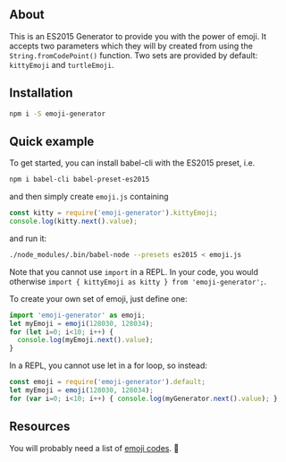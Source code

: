 ## About
This is an ES2015 Generator to provide you with the power of emoji.
It accepts two parameters which they will by created from using the `String.fromCodePoint()` function.
Two sets are provided by default: `kittyEmoji` and `turtleEmoji`.

## Installation
```bash
npm i -S emoji-generator
```

## Quick example
To get started, you can install babel-cli with the ES2015 preset, i.e.
```bash
npm i babel-cli babel-preset-es2015
```

and then simply create `emoji.js` containing
```javascript
const kitty = require('emoji-generator').kittyEmoji;
console.log(kitty.next().value);
```

and run it:
```bash
./node_modules/.bin/babel-node --presets es2015 < emoji.js
```

Note that you cannot use `import` in a REPL. In your code, you would otherwise `import { kittyEmoji as kitty } from 'emoji-generator';`.

To create your own set of emoji, just define one:
```javascript
import 'emoji-generator' as emoji;
let myEmoji = emoji(128030, 128034);
for (let i=0; i<10; i++) {
  console.log(myEmoji.next().value);
}
```

In a REPL, you cannot use let in a for loop, so instead:
```javascript
const emoji = require('emoji-generator').default;
let myEmoji = emoji(128030, 128034);
for (var i=0; i<10; i++) { console.log(myGenerator.next().value); }
```

## Resources
You will probably need a list of [emoji codes](http://emoji.codes/). 🐞
